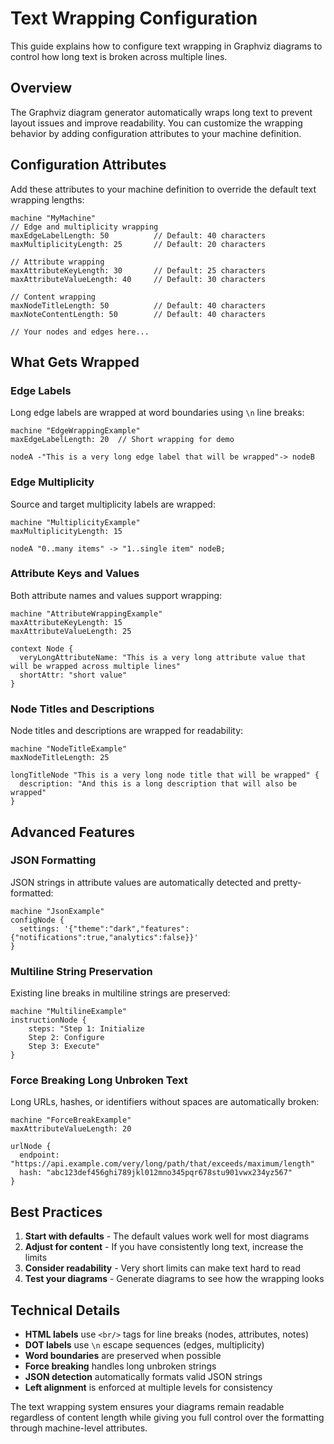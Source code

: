 # Text Wrapping Configuration

This guide explains how to configure text wrapping in Graphviz diagrams to control how long text is broken across multiple lines.

## Overview

The Graphviz diagram generator automatically wraps long text to prevent layout issues and improve readability. You can customize the wrapping behavior by adding configuration attributes to your machine definition.

## Configuration Attributes

Add these attributes to your machine definition to override the default text wrapping lengths:

```dy examples/text-wrapping/overview.dygram
machine "MyMachine"
// Edge and multiplicity wrapping
maxEdgeLabelLength: 50          // Default: 40 characters
maxMultiplicityLength: 25       // Default: 20 characters

// Attribute wrapping  
maxAttributeKeyLength: 30       // Default: 25 characters
maxAttributeValueLength: 40     // Default: 30 characters

// Content wrapping
maxNodeTitleLength: 50          // Default: 40 characters
maxNoteContentLength: 50        // Default: 40 characters

// Your nodes and edges here...

```

## What Gets Wrapped

### Edge Labels
Long edge labels are wrapped at word boundaries using `\n` line breaks:

```dy examples/text-wrapping/edge-labels.dygram
machine "EdgeWrappingExample"
maxEdgeLabelLength: 20  // Short wrapping for demo

nodeA -"This is a very long edge label that will be wrapped"-> nodeB

```

### Edge Multiplicity
Source and target multiplicity labels are wrapped:

```dy examples/text-wrapping/multiplicity.dygram
machine "MultiplicityExample"
maxMultiplicityLength: 15

nodeA "0..many items" -> "1..single item" nodeB;
```

### Attribute Keys and Values
Both attribute names and values support wrapping:

```dy examples/text-wrapping/attribute.dygram
machine "AttributeWrappingExample"
maxAttributeKeyLength: 15
maxAttributeValueLength: 25

context Node {
  veryLongAttributeName: "This is a very long attribute value that will be wrapped across multiple lines"
  shortAttr: "short value"
}

```

### Node Titles and Descriptions
Node titles and descriptions are wrapped for readability:

```dy examples/text-wrapping/node-title.dygram
machine "NodeTitleExample"
maxNodeTitleLength: 25

longTitleNode "This is a very long node title that will be wrapped" {
  description: "And this is a long description that will also be wrapped"
}

```

## Advanced Features

### JSON Formatting
JSON strings in attribute values are automatically detected and pretty-formatted:

```dy
machine "JsonExample"
configNode {
  settings: '{"theme":"dark","features":{"notifications":true,"analytics":false}}'
}
```

### Multiline String Preservation
Existing line breaks in multiline strings are preserved:

```dy examples/text-wrapping/multiline.dygram
machine "MultilineExample"
instructionNode {
    steps: "Step 1: Initialize
    Step 2: Configure
    Step 3: Execute"
}
```

### Force Breaking Long Unbroken Text
Long URLs, hashes, or identifiers without spaces are automatically broken:

```dy examples/text-wrapping/force.dygram
machine "ForceBreakExample"
maxAttributeValueLength: 20

urlNode {
  endpoint: "https://api.example.com/very/long/path/that/exceeds/maximum/length"
  hash: "abc123def456ghi789jkl012mno345pqr678stu901vwx234yz567"
}

```

## Best Practices

1. **Start with defaults** - The default values work well for most diagrams
2. **Adjust for content** - If you have consistently long text, increase the limits
3. **Consider readability** - Very short limits can make text hard to read
4. **Test your diagrams** - Generate diagrams to see how the wrapping looks



## Technical Details

- **HTML labels** use `<br/>` tags for line breaks (nodes, attributes, notes)
- **DOT labels** use `\n` escape sequences (edges, multiplicity)
- **Word boundaries** are preserved when possible
- **Force breaking** handles long unbroken strings
- **JSON detection** automatically formats valid JSON strings
- **Left alignment** is enforced at multiple levels for consistency

The text wrapping system ensures your diagrams remain readable regardless of content length while giving you full control over the formatting through machine-level attributes.
